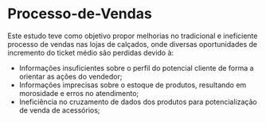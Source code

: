 # Processo-de-Vendas
Este estudo teve como objetivo propor melhorias no tradicional e ineficiente processo de vendas nas lojas de calçados, onde diversas oportunidades de incremento do ticket médio são perdidas devido à:
- Informações insuficientes sobre o perfil do potencial cliente de forma a orientar as ações do vendedor;
- Informações imprecisas sobre o estoque de produtos, resultando em morosidade e erros no atendimento;
- Ineficiência no cruzamento de dados dos produtos para potencialização de venda de acessórios;
